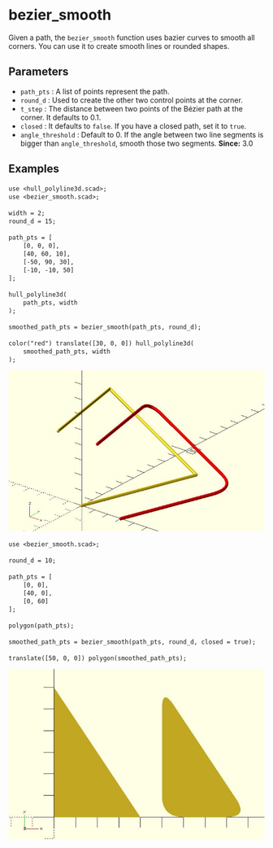 # bezier_smooth

Given a path, the `bezier_smooth` function uses bazier curves to smooth all corners. You can use it to create smooth lines or rounded shapes.

## Parameters

- `path_pts` : A list of points represent the path.
- `round_d` : Used to create the other two control points at the corner.
- `t_step` : The distance between two points of the Bézier path at the corner. It defaults to 0.1.
- `closed` : It defaults to `false`. If you have a closed path, set it to `true`.
- `angle_threshold` : Default to 0. If the angle between two line segments is bigger than `angle_threshold`, smooth those two segments. **Since:** 3.0

## Examples

	use <hull_polyline3d.scad>;
	use <bezier_smooth.scad>;

	width = 2;
	round_d = 15;

	path_pts = [
		[0, 0, 0],
		[40, 60, 10],
		[-50, 90, 30],
		[-10, -10, 50]
	];

	hull_polyline3d(
		path_pts, width
	);

	smoothed_path_pts = bezier_smooth(path_pts, round_d);

	color("red") translate([30, 0, 0]) hull_polyline3d(
		smoothed_path_pts, width
	);

![bezier_smooth](images/lib3x-bezier_smooth-1.JPG)

	use <bezier_smooth.scad>;

	round_d = 10;

	path_pts = [
		[0, 0],
		[40, 0],
		[0, 60]
	];

	polygon(path_pts);

	smoothed_path_pts = bezier_smooth(path_pts, round_d, closed = true);

	translate([50, 0, 0]) polygon(smoothed_path_pts);

![bezier_smooth](images/lib3x-bezier_smooth-2.JPG)